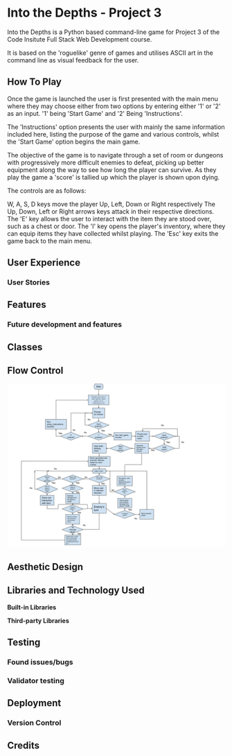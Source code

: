 # Into the Depths - Project 3

Into the Depths is a Python based command-line game for Project 3 of the Code Insitute Full Stack Web Development course.

It is based on the 'roguelike' genre of games and utilises ASCII art in the command line as visual feedback for the user.

## How To Play

Once the game is launched the user is first presented with the main menu where they may choose either from two options by entering either '1' or '2' as an input. '1' being 'Start Game' and '2' Being 'Instructions'.

The 'Instructions' option presents the user with mainly the same information included here, listing the purpose of the game and various controls, whilst the 'Start Game' option begins the main game.

The objective of the game is to navigate through a set of room or dungeons with progressively more difficult enemies to defeat, picking up better equipment along the way to see how long the player can survive. As they play the game a 'score' is tallied up which the player is shown upon dying.

The controls are as follows:

W, A, S, D keys move the player Up, Left, Down or Right respectively
The Up, Down, Left or Right arrows keys attack in their respective directions.
The 'E' key allows the user to interact with the item they are stood over, such as a chest or door.
The 'I' key opens the player's inventory, where they can equip items they have collected whilst playing.
The 'Esc' key exits the game back to the main menu. 
## User Experience

### User Stories

## Features

### Future development and features

## Classes

## Flow Control
![Flow control diagram](assets/images/readme/FlowControlDiagram.jpg)

## Aesthetic Design

## Libraries and Technology Used

**Built-in Libraries**

**Third-party Libraries**

## Testing

### Found issues/bugs

### Validator testing

## Deployment

### Version Control

## Credits